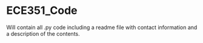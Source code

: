 # ECE351_Code
Will contain all .py code including a readme file with contact information and a description of the contents.
